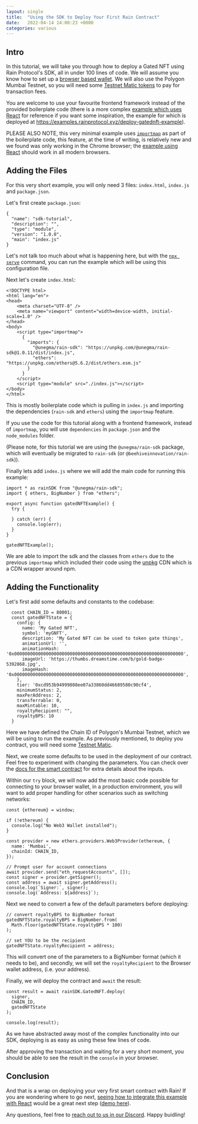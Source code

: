 ```yaml
---
layout: single
title:  "Using the SDK to Deploy Your First Rain Contract"
date:   2022-04-14 14:00:23 +0000
categories: various
---
```


## Intro

In this tutorial, we will take you through how to deploy a Gated NFT using Rain Protocol's SDK, all in under 100 lines of code. We will assume you know how to set up a [browser based wallet][metamask]. We will also use the Polygon Mumbai Testnet, so you will need some [Testnet Matic tokens][mumbai] to pay for transaction fees.

You are welcome to use your favourite frontend framework instead of the provided boilerplate code (there is a more complex [example which uses React][react-example] for reference if you want some inspiration, the example for which is deployed at https://examples.rainprotocol.xyz/deploy-gatednft-example).

PLEASE ALSO NOTE, this very minimal example uses [`importmap`][system-js] as part of the boilerplate code, this feature, at the time of writing, is relatively new and we found was only working in the Chrome browser; the [example using React][react-example] should work in all modern browsers.

## Adding the Files

For this very short example, you will only need 3 files: `index.html`, `index.js` and `package.json`.

Let's first create `package.json`:

```
{
  "name": "sdk-tutorial",
  "description": "",
  "type": "module",
  "version": "1.0.0",
  "main": "index.js"
}
```

Let's not talk too much about what is happening here, but with the [`npx serve`][npx] command, you can run the example which will be using this configuration file.

Next let's create `index.html`:

```
<!DOCTYPE html>
<html lang="en">
<head>
    <meta charset="UTF-8" />
    <meta name="viewport" content="width=device-width, initial-scale=1.0" />
</head>
<body>
    <script type="importmap">
      {
        "imports": {
          "@unegma/rain-sdk": "https://unpkg.com/@unegma/rain-sdk@1.0.11/dist/index.js",
          "ethers": "https://unpkg.com/ethers@5.6.2/dist/ethers.esm.js"
        }
      }
    </script>
    <script type="module" src="./index.js"></script>
</body>
</html>
```

This is mostly boilerplate code which is pulling in `index.js` and importing the dependencies (`rain-sdk` and `ethers`) using the `importmap` feature.

If you use the code for this tutorial along with a frontend framework, instead of `importmap`, you will use `dependencies` in `package.json` and the `node_modules` folder. 

(Please note, for this tutorial we are using the `@unegma/rain-sdk` package, which will eventually be migrated to `rain-sdk` (or `@beehiveinnovation/rain-sdk`)).

Finally lets add `index.js` where we will add the main code for running this example:

```
import * as rainSDK from "@unegma/rain-sdk";
import { ethers, BigNumber } from "ethers";

export async function gatedNFTExample() {
  try {
  
  } catch (err) {
    console.log(err);
  }
}

gatedNFTExample();
```

We are able to import the sdk and the classes from `ethers` due to the previous `importmap` which included their code using the [unpkg][unpkg] CDN which is a CDN wrapper around npm.

## Adding the Functionality

Let's first add some defaults and constants to the codebase:

```
  const CHAIN_ID = 80001;
  const gatedNFTState = {
    config: {
      name: 'My Gated NFT',
      symbol: 'myGNFT',
      description: 'My Gated NFT can be used to token gate things',
      animationUrl: '',
      animationHash: '0x0000000000000000000000000000000000000000000000000000000000000000',
      imageUrl: 'https://thumbs.dreamstime.com/b/gold-badge-5392868.jpg',
      imageHash: '0x0000000000000000000000000000000000000000000000000000000000000000',
    },
    tier: '0xcd953b94999808ee07a33860dd46689580c90cf4',
    minimumStatus: 2,
    maxPerAddress: 2,
    transferrable: 0,
    maxMintable: 10,
    royaltyRecipient: "",
    royaltyBPS: 10
  }
```

Here we have defined the Chain ID of Polygon's Mumbai Testnet, which we will be using to run the example. As previously mentioned, to deploy you contract, you will need some [Testnet Matic][mumbai].

Next, we create some defaults to be used in the deployment of our contract. Feel free to experiment with changing the parameters. You can check over the [docs for the smart contract][docs] for extra details about the inputs.

Within our `try` block, we will now add the most basic code possible for connecting to your browser wallet, in a production environment, you will want to add proper handling for other scenarios such as switching networks:

```
const {ethereum} = window;

if (!ethereum) {
  console.log("No Web3 Wallet installed");
}

const provider = new ethers.providers.Web3Provider(ethereum, {
  name: 'Mumbai',
  chainId: CHAIN_ID,
});

// Prompt user for account connections
await provider.send("eth_requestAccounts", []);
const signer = provider.getSigner();
const address = await signer.getAddress();
console.log(`Signer:`, signer);
console.log(`Address: ${address}`);
```

Next we need to convert a few of the default parameters before deploying:

```
// convert royaltyBPS to BigNumber format
gatedNFTState.royaltyBPS = BigNumber.from(
  Math.floor(gatedNFTState.royaltyBPS * 100)
);

// set YOU to be the recipient
gatedNFTState.royaltyRecipient = address;
```

This will convert one of the parameters to a BigNumber format (which it needs to be), and secondly, we will set the `royaltyRecipient` to the Browser wallet address, (i.e. your address).

Finally, we will deploy the contract and `await` the result:

```
const result = await rainSDK.GatedNFT.deploy(
  signer,
  CHAIN_ID,
  gatedNFTState
);

console.log(result);
```

As we have abstracted away most of the complex functionality into our SDK, deploying is as easy as using these few lines of code.

After approving the transaction and waiting for a very short moment, you should be able to see the result in the `console` in your browser.

## Conclusion

And that is a wrap on deploying your very first smart contract with Rain! If you are wondering where to go next, [seeing how to integrate this example with React][react-example] would be a great next step ([demo here][react-example-live]). 

Any questions, feel free to [reach out to us in our Discord][discord]. Happy buidling!

[discord]: https://discord.gg/dzYS3JSwDP
[docs]: https://docs.rainprotocol.xyz
[react-example]: https://github.com/beehive-innovation/examples.rainprotocol.xyz/tree/master/src/examples/DeployGatedNFTExample
[react-example-live]:  https://examples.rainprotocol.xyz/deploy-gatednft-example
[unpkg]: https://unpkg.com/
[mumbai]: https://faucet.polygon.technology/
[metamask]: https://www.youtube.com/watch?v=6h_liI6atEk
[system-js]: https://www.digitalocean.com/community/tutorials/how-to-dynamically-import-javascript-with-import-maps
[npx]: https://stackoverflow.com/questions/50605219/difference-between-npx-and-npm